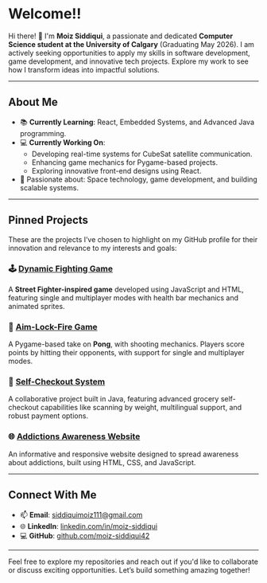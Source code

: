 # Welcome!!

Hi there! 👋 I'm **Moiz Siddiqui**, a passionate and dedicated **Computer Science student at the University of Calgary** (Graduating May 2026). I am actively seeking opportunities to apply my skills in software development, game development, and innovative tech projects. Explore my work to see how I transform ideas into impactful solutions.

---

## **About Me**
- 📚 **Currently Learning**: React, Embedded Systems, and Advanced Java programming.
- 💻 **Currently Working On**:
  - Developing real-time systems for CubeSat satellite communication.
  - Enhancing game mechanics for Pygame-based projects.
  - Exploring innovative front-end designs using React.
- 🚀 Passionate about: Space technology, game development, and building scalable systems.

---

## **Pinned Projects**

These are the projects I’ve chosen to highlight on my GitHub profile for their innovation and relevance to my interests and goals:

### 🕹️ [Dynamic Fighting Game](https://github.com/moiz-siddiqui42/Fighting-game)
A **Street Fighter-inspired game** developed using JavaScript and HTML, featuring single and multiplayer modes with health bar mechanics and animated sprites.

### 🎯 [Aim-Lock-Fire Game](https://github.com/moiz-siddiqui42/Aim-Lock-Fire-game)
A Pygame-based take on **Pong**, with shooting mechanics. Players score points by hitting their opponents, with support for single and multiplayer modes.

### 🛒 [Self-Checkout System](https://github.com/moiz-siddiqui42/Self-Checkout-System)
A collaborative project built in Java, featuring advanced grocery self-checkout capabilities like scanning by weight, multilingual support, and robust payment options.

### 🌐 [Addictions Awareness Website](https://github.com/moiz-siddiqui42/AddictionsWebsite)
An informative and responsive website designed to spread awareness about addictions, built using HTML, CSS, and JavaScript.

---

## **Connect With Me**
- 📫 **Email**: [siddiquimoiz111@gmail.com](mailto:siddiquimoiz111@gmail.com)
- 🌐 **LinkedIn**: [linkedin.com/in/moiz-siddiqui](https://linkedin.com/in/moiz-siddiqui-021154203)
- 💻 **GitHub**: [github.com/moiz-siddiqui42](https://github.com/moiz-siddiqui42)

---

Feel free to explore my repositories and reach out if you'd like to collaborate or discuss exciting opportunities. Let’s build something amazing together!
